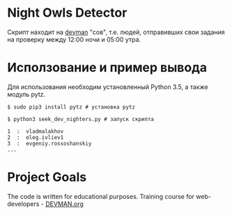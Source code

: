 # Night Owls Detector

Скрипт находит на [devman](https://devman.org) "сов", т.е. людей, отправивших свои задания на проверку между 12:00 ночи и 05:00 утра.

# Исползование и пример вывода

Для использования необходим установленный Python 3.5, а также модуль pytz.

```bush
$ sudo pip3 install pytz # установка pytz

$ python3 seek_dev_nighters.py # запуск скрипта

1  :  vladmalakhov
2  :  oleg.ivliev1
3  :  evgeniy.rossoshanskiy
...
```
# Project Goals

The code is written for educational purposes. Training course for web-developers - [DEVMAN.org](https://devman.org)
